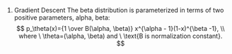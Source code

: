 1. Gradient Descent
The beta distribution is parameterized in terms of two positive parameters, alpha, beta:
$$
p_\theta(x)={1 \over B(\alpha, \beta)} x^{\alpha - 1}(1-x)^{\beta -1}, \\
where \ \theta=(\alpha, \beta) and  \ \text{B is normalization constant}.
$$
<!--stackedit_data:
eyJoaXN0b3J5IjpbMTMyNzgxODQ0N119
-->
